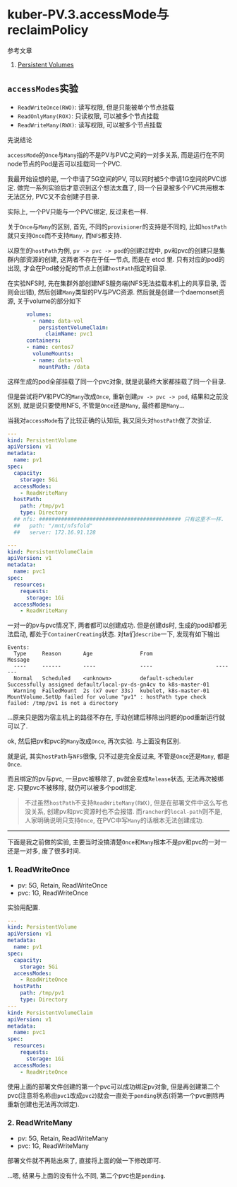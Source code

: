 # kuber-PV.3.accessMode与reclaimPolicy

参考文章

1. [Persistent Volumes](https://kubernetes.io/docs/concepts/storage/persistent-volumes/)

## `accessModes`实验

- `ReadWriteOnce(RWO)`: 读写权限, 但是只能被单个节点挂载
- `ReadOnlyMany(ROX)`: 只读权限, 可以被多个节点挂载
- `ReadWriteMany(RWX)`: 读写权限, 可以被多个节点挂载

先说结论

`accessMode`的`Once`与`Many`指的不是PV与PVC之间的一对多关系, 而是运行在不同node节点的Pod是否可以挂载同一个PVC.

我最开始设想的是, 一个申请了5G空间的PV, 可以同时被5个申请1G空间的PVC绑定. 做完一系列实验后才意识到这个想法太蠢了, 同一个目录被多个PVC共用根本无法区分, PVC又不会创建子目录.

实际上, 一个PV只能与一个PVC绑定, 反过来也一样.

关于`Once`与`Many`的区别, 首先, 不同的`provisioner`的支持是不同的, 比如`hostPath`就只支持`Once`而不支持`Many`, 而`NFS`都支持.

以原生的`hostPath`为例, `pv -> pvc -> pod`的创建过程中, pv和pvc的创建只是集群内部资源的创建, 这两者不存在于任一节点, 而是在 etcd 里. 只有对应的pod的出现, 才会在Pod被分配的节点上创建`hostPath`指定的目录.

在实验NFS时, 先在集群外部创建NFS服务端(NFS无法挂载本机上的共享目录, 否则会出错), 然后创建`Many`类型的PV与PVC资源. 然后就是创建一个daemonset资源, 关于volume的部分如下

```yaml
      volumes:
        - name: data-vol
          persistentVolumeClaim:
            claimName: pvc1
      containers:
      - name: centos7
        volumeMounts:
        - name: data-vol
          mountPath: /data
```

这样生成的pod全部挂载了同一个pvc对象, 就是说最终大家都挂载了同一个目录.

但是尝试将PV和PVC的`Many`改成`Once`, 重新创建`pv -> pvc -> pod`, 结果和之前没区别, 就是说只要使用NFS, 不管是`Once`还是`Many`, 最终都是`Many`...

当我对`accessMode`有了比较正确的认知后, 我又回头对`hostPath`做了次验证.

```yaml
---
kind: PersistentVolume
apiVersion: v1
metadata:
  name: pv1
spec:
  capacity:
    storage: 5Gi
  accessModes:
    - ReadWriteMany
  hostPath:
    path: /tmp/pv1
    type: Directory
  ## nfs: ############################################# 只有这里不一样.
  ##   path: "/mnt/nfsfold"
  ##   server: 172.16.91.128
```

```yaml
---
kind: PersistentVolumeClaim
apiVersion: v1
metadata:
  name: pvc1
spec:
  resources:
    requests:
      storage: 1Gi
  accessModes:
    - ReadWriteMany
```

一对一的pv与pvc情况下, 两者都可以创建成功. 但是创建ds时, 生成的pod却都无法启动, 都处于`ContainerCreating`状态. 对ta们`describe`一下, 发现有如下输出

```
Events:
  Type     Reason       Age               From                    Message
  ----     ------       ----              ----                    -------
  Normal   Scheduled    <unknown>         default-scheduler       Successfully assigned default/local-pv-ds-gn4cv to k8s-master-01
  Warning  FailedMount  2s (x7 over 33s)  kubelet, k8s-master-01  MountVolume.SetUp failed for volume "pv1" : hostPath type check failed: /tmp/pv1 is not a directory
```

...原来只是因为宿主机上的路径不存在, 手动创建后移除出问题的pod重新运行就可以了.

ok, 然后把pv和pvc的`Many`改成`Once`, 再次实验. 与上面没有区别.

就是说, 其实`hostPath`与`NFS`很像, 只不过是完全反过来, 不管是`Once`还是`Many`, 都是`Once`.

而且绑定的pv与pvc, 一旦pvc被移除了, pv就会变成`Release`状态, 无法再次被绑定. 只要pvc不被移除, 就仍可以被多个pod绑定.

> 不过虽然`hostPath`不支持`ReadWriteMany(RWX)`, 但是在部署文件中这么写也没关系, 创建pv和pvc资源时也不会报错. 而`rancher`的`local-path`则不是, 人家明确说明只支持`Once`, 在PVC中写`Many`的话根本无法创建成功.

------

下面是我之前做的实验, 主要当时没搞清楚`Once`和`Many`根本不是pv和pvc的一对一还是一对多, 废了很多时间.

### 1. ReadWriteOnce

- pv: 5G, Retain, ReadWriteOnce
- pvc: 1G, ReadWriteOnce

实验用配置.

```yaml
---
kind: PersistentVolume
apiVersion: v1
metadata:
  name: pv1
spec:
  capacity:
    storage: 5Gi
  accessModes:
    - ReadWriteOnce
  hostPath:
    path: /tmp/pv1
    type: Directory
---
kind: PersistentVolumeClaim
apiVersion: v1
metadata:
  name: pvc1
spec:
  resources:
    requests:
      storage: 1Gi
  accessModes:
    - ReadWriteOnce
```

使用上面的部署文件创建的第一个pvc可以成功绑定pv对象, 但是再创建第二个pvc(注意将名称由`pvc1`改成`pvc2`)就会一直处于`pending`状态(将第一个pvc删除再重新创建也无法再次绑定).

### 2. ReadWriteMany

- pv: 5G, Retain, ReadWriteMany
- pvc: 1G, ReadWriteMany

部署文件就不再贴出来了, 直接将上面的做一下修改即可.

...嗯, 结果与上面的没有什么不同, 第二个pvc也是`pending`.
